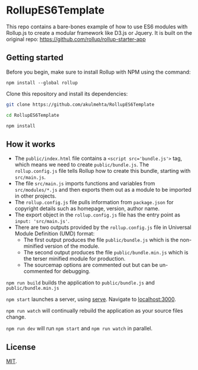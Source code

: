 # RollupES6Template

This repo contains a bare-bones example of how to use ES6 modules with Rollup.js to create a modular framework like D3.js or Jquery. It is built on the original repo: https://github.com/rollup/rollup-starter-app

  

## Getting started

Before you begin, make sure to install Rollup with NPM using the command: 
```
npm install --global rollup
```
Clone this repository and install its dependencies:

```bash
git clone https://github.com/akulmehta/RollupES6Template

cd RollupES6Template

npm install
```
## How it works

 - The `public/index.html` file contains a `<script src='bundle.js'>` tag, which means we need to create `public/bundle.js`. The `rollup.config.js` file tells Rollup how to create this bundle, starting with `src/main.js`.
 - The file `src/main.js` imports functions and variables from `src/modules/*.js` and then exports them out as a module to be imported in other projects. 
 - The `rollup.config.js` file pulls information from `package.json` for copyright details  such as homepage, version, author name. 
 - The export object in the `rollup.config.js`  file has the entry point as `input: 'src/main.js'`. 
 - There are two outputs provided by the `rollup.config.js` file in Universal Module Definition (UMD) format:
    - The first output produces the file `public/bundle.js` which is the non-minified version of the module.
    - The second output produces the file `public/bundle.min.js` which is the terser minified module for production.
    - The sourcemap options are commented out but can be un-commented for debugging.

`npm run build` builds the application to `public/bundle.js` and `public/bundle.min.js`


`npm start` launches a server, using [serve](https://github.com/zeit/serve). Navigate to [localhost:3000](http://localhost:3000).

  

`npm run watch` will continually rebuild the application as your source files change.

  

`npm run dev` will run `npm start` and `npm run watch` in parallel.

  

## License

  

[MIT](LICENSE).
